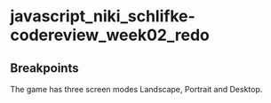 # javascript_niki_schlifke-codereview_week02_redo
## Breakpoints
The game has three screen modes Landscape, Portrait and Desktop.

